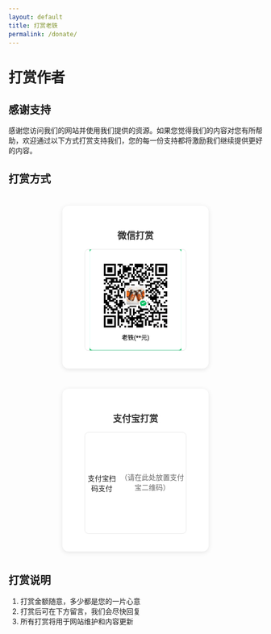```yaml
---
layout: default
title: 打赏老铁
permalink: /donate/
---
```


# 打赏作者

## 感谢支持

感谢您访问我们的网站并使用我们提供的资源。如果您觉得我们的内容对您有所帮助，欢迎通过以下方式打赏支持我们，您的每一份支持都将激励我们继续提供更好的内容。

## 打赏方式

<div class="donate-methods">
  <div class="donate-card">
    <h3>微信打赏</h3>
    <div class="qr-code">
      <img src="assets/images/WEIXIN.PNG" alt="微信打赏二维码" style="max-width: 100%; max-height: 100%;">
    </div>
  </div>
  
  <div class="donate-card">
    <h3>支付宝打赏</h3>
    <div class="qr-code">
      <p>支付宝扫码支付</p>
      <p style="font-size: 14px; color: #666; margin-top: 10px;">（请在此处放置支付宝二维码）</p>
    </div>
  </div>
</div>

## 打赏说明

1. 打赏金额随意，多少都是您的一片心意
2. 打赏后可在下方留言，我们会尽快回复
3. 所有打赏将用于网站维护和内容更新

<style>
  .donate-methods {
    display: flex;
    gap: 40px;
    justify-content: center;
    margin: 40px 0;
    flex-wrap: wrap;
  }
  
  .donate-card {
    text-align: center;
    background-color: #ffffff;
    padding: 20px;
    border-radius: 12px;
    box-shadow: 0 2px 10px rgba(0,0,0,0.1);
    transition: transform 0.3s ease, box-shadow 0.3s ease;
    width: 250px;
  }
  
  .donate-card:hover {
    transform: translateY(-5px);
    box-shadow: 0 5px 15px rgba(0,0,0,0.15);
  }
  
  .qr-code {
      width: 200px;
      height: 200px;
      background-color: #ffffff;
      display: flex;
      align-items: center;
      justify-content: center;
      border-radius: 8px;
      margin: 15px auto;
      border: 1px solid #eaeaea;
      overflow: hidden;
      position: relative;
    }
    
    .qr-code img {
      max-width: 100% !important;
      max-height: 100% !important;
      width: auto !important;
      height: auto !important;
      object-fit: contain;
    }
  
  .donate-card h3 {
    color: #333;
    margin-bottom: 15px;
    font-size: 18px;
  }
  
  @media (max-width: 768px) {
    .donate-methods {
      flex-direction: column;
      align-items: center;
      gap: 20px;
    }
    
    .donate-card {
      width: 100%;
      max-width: 280px;
    }
  }
</style>